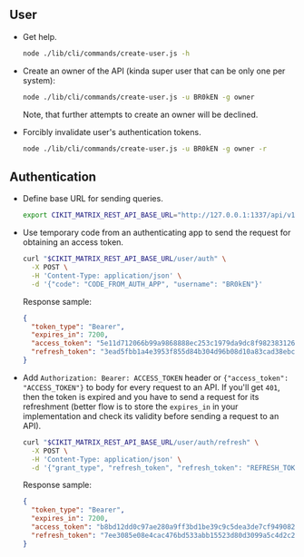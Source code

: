 ## User

- Get help.

  ```bash
  node ./lib/cli/commands/create-user.js -h
  ```

- Create an owner of the API (kinda super user that can be only one per system):

  ```bash
  node ./lib/cli/commands/create-user.js -u BR0kEN -g owner
  ```

  Note, that further attempts to create an owner will be declined.

- Forcibly invalidate user's authentication tokens.

  ```bash
  node ./lib/cli/commands/create-user.js -u BR0kEN -g owner -r
  ```

## Authentication

- Define base URL for sending queries.

  ```bash
  export CIKIT_MATRIX_REST_API_BASE_URL="http://127.0.0.1:1337/api/v1"
  ```

- Use temporary code from an authenticating app to send the request for obtaining an access token.

  ```bash
  curl "$CIKIT_MATRIX_REST_API_BASE_URL/user/auth" \
    -X POST \
    -H 'Content-Type: application/json' \
    -d '{"code": "CODE_FROM_AUTH_APP", "username": "BR0kEN"}'
  ```

  Response sample:

  ```json
  {
    "token_type": "Bearer",
    "expires_in": 7200,
    "access_token": "5e11d712066b99a9868888ec253c1979da9dc8f9823831262139f235ab9d64c3",
    "refresh_token": "3ead5fbb1a4e3953f855d84b304d96b08d10a83cad38ebc544832f2125293f2b"
  }
  ```

- Add `Authorization: Bearer: ACCESS_TOKEN` header or `{"access_token": "ACCESS_TOKEN"}` to body for every request to an API. If you'll get `401`, then the token is expired and you have to send a request for its refreshment (better flow is to store the `expires_in` in your implementation and check its validity before sending a request to an API).

  ```bash
  curl "$CIKIT_MATRIX_REST_API_BASE_URL/user/auth/refresh" \
    -X POST \
    -H 'Content-Type: application/json' \
    -d '{"grant_type", "refresh_token", "refresh_token": "REFRESH_TOKEN"}'
  ```

  Response sample:

  ```json
  {
    "token_type": "Bearer",
    "expires_in": 7200,
    "access_token": "b8bd12dd0c97ae280a9ff3bd1be39c9c5dea3de7cf949082d5edf9f6f2e945ef",
    "refresh_token": "7ee3085e08e4cac476bd533abb15523d80d3099a5c4d2c22410d5a719ad70dc6"
  }
  ```
